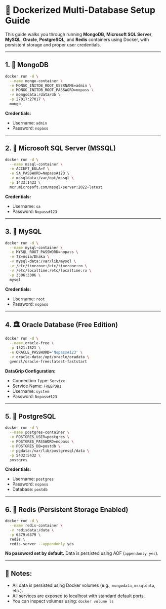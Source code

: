 # 🔧 Dockerized Multi-Database Setup Guide

This guide walks you through running **MongoDB**, **Microsoft SQL Server**, **MySQL**, **Oracle**, **PostgreSQL**, and **Redis** containers using Docker, with persistent storage and proper user credentials.

---

## 1. 🚀 MongoDB

```bash
docker run -d \
  --name mongo-container \
  -e MONGO_INITDB_ROOT_USERNAME=admin \
  -e MONGO_INITDB_ROOT_PASSWORD=nopass \
  -v mongodata:/data/db \
  -p 27017:27017 \
  mongo
```

**Credentials:**

* Username: `admin`
* Password: `nopass`

---

## 2. 🧩 Microsoft SQL Server (MSSQL)

```bash
docker run -d \
  --name mssql-container \
  -e ACCEPT_EULA=Y \
  -e SA_PASSWORD=Nopass#123 \
  -v mssqldata:/var/opt/mssql \
  -p 1433:1433 \
  mcr.microsoft.com/mssql/server:2022-latest
```

**Credentials:**

* Username: `sa`
* Password: `Nopass#123`

---

## 3. 🐬 MySQL

```bash
docker run -d \
  --name mysql-container \
  -e MYSQL_ROOT_PASSWORD=nopass \
  -e TZ=Asia/Dhaka \
  -v mysql-data:/var/lib/mysql \
  -v /etc/timezone:/etc/timezone:ro \
  -v /etc/localtime:/etc/localtime:ro \
  -p 3306:3306 \
  mysql
```

**Credentials:**

* Username: `root`
* Password: `nopass`

---

## 4. 🏛 Oracle Database (Free Edition)

```bash
docker run -d \
  --name oracle-free \
  -p 1521:1521 \
  -e ORACLE_PASSWORD='Nopass#123' \
  -v oracle-data:/opt/oracle/oradata \
  gvenzl/oracle-free:latest-faststart
```

**DataGrip Configuration:**

* Connection Type: `Service`
* Service Name: `FREEPDB1`
* Username: `system`
* Password: `Nopass#123`

---

## 5. 🐘 PostgreSQL

```bash
docker run -d \
  --name postgres-container \
  -e POSTGRES_USER=postgres \
  -e POSTGRES_PASSWORD=nopass \
  -e POSTGRES_DB=postdb \
  -v pgdata:/var/lib/postgresql/data \
  -p 5432:5432 \
  postgres
```

**Credentials:**

* Username: `postgres`
* Password: `nopass`
* Database: `postdb`

---

## 6. 🔴 Redis (Persistent Storage Enabled)

```bash
docker run -d \
  --name redis-container \
  -v redisdata:/data \
  -p 6379:6379 \
  redis \
  redis-server --appendonly yes
```

**No password set by default.**
Data is persisted using AOF (`appendonly yes`).

---

## 📝 Notes:

* All data is persisted using Docker volumes (e.g., `mongodata`, `mssqldata`, etc.).
* All services are exposed to localhost with standard default ports.
* You can inspect volumes using: `docker volume ls`

